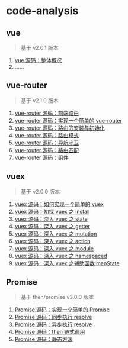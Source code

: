 # code-analysis

## vue

> 基于 v2.0.1 版本

1. [vue 源码：整体概况](https://github.com/cobish/code-analysis/issues/22)
2. ......

## vue-router

> 基于 v2.1.0 版本

1. [vue-router 源码：前端路由](https://github.com/cobish/code-analysis/issues/15)
2. [vue-router 源码：实现一个简单的 vue-router](https://github.com/cobish/code-analysis/issues/16)
3. [vue-router 源码：路由的安装与初始化](https://github.com/cobish/code-analysis/issues/17)
4. [vue-router 源码：路由模式](https://github.com/cobish/code-analysis/issues/18)
5. [vue-router 源码：导航守卫](https://github.com/cobish/code-analysis/issues/19)
6. [vue-router 源码：路由匹配](https://github.com/cobish/code-analysis/issues/20)
7. [vue-router 源码：组件](https://github.com/cobish/code-analysis/issues/21)

## vuex

> 基于 v2.0.0 版本

1. [vuex 源码：如何实现一个简单的 vuex](https://github.com/cobish/code-analysis/issues/1)
2. [vuex 源码：初探 vuex 之 install](https://github.com/cobish/code-analysis/issues/2)
3. [vuex 源码：深入 vuex 之 state](https://github.com/cobish/code-analysis/issues/3)
4. [vuex 源码：深入 vuex 之 getter](https://github.com/cobish/code-analysis/issues/4)
5. [vuex 源码：深入 vuex 之 mutation](https://github.com/cobish/code-analysis/issues/5)
6. [vuex 源码：深入 vuex 之 action](https://github.com/cobish/code-analysis/issues/6)
7. [vuex 源码：深入 vuex 之 module](https://github.com/cobish/code-analysis/issues/7)
8. [vuex 源码：深入 vuex 之 namespaced](https://github.com/cobish/code-analysis/issues/8)
9. [vuex 源码：深入 vuex 之辅助函数 mapState](https://github.com/cobish/code-analysis/issues/9)

## Promise

> 基于 then/promise v3.0.0 版本

1. [Promise 源码：实现一个简单的 Promise](https://github.com/cobish/code-analysis/issues/10)
2. [Promise 源码：同步执行 resolve](https://github.com/cobish/code-analysis/issues/11)
3. [Promise 源码：异步执行 resolve](https://github.com/cobish/code-analysis/issues/12)
4. [Promise 源码：then 链式调用](https://github.com/cobish/code-analysis/issues/13)
5. [Promise 源码：静态方法](https://github.com/cobish/code-analysis/issues/14)
